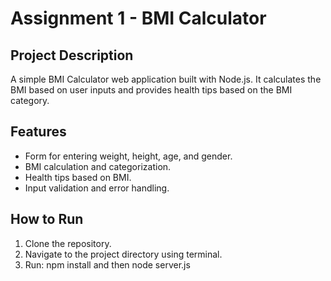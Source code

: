 # Assignment 1 - BMI Calculator

## Project Description
A simple BMI Calculator web application built with Node.js. It calculates the BMI based on user inputs and provides health tips based on the BMI category.

## Features
- Form for entering weight, height, age, and gender.
- BMI calculation and categorization.
- Health tips based on BMI.
- Input validation and error handling.

## How to Run
1. Clone the repository.
2. Navigate to the project directory using terminal.
3. Run: npm install and then node server.js
